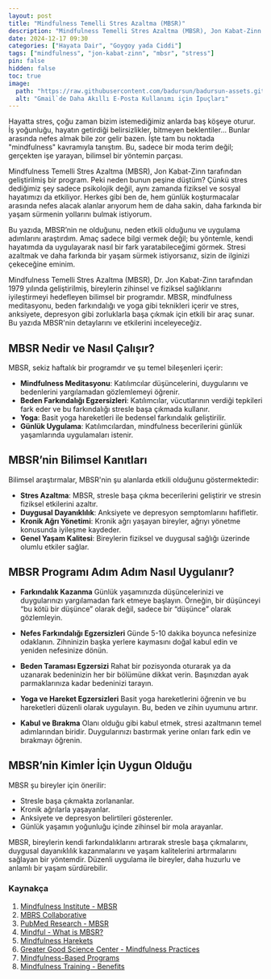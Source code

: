 ```yaml
---
layout: post
title: "Mindfulness Temelli Stres Azaltma (MBSR)"
description: "Mindfulness Temelli Stres Azaltma (MBSR), Jon Kabat-Zinn tarafından geliştirilen, stres, anksiyete ve depresyonla başa çıkmada etkili bir yöntemdir."
date: 2024-12-17 09:30
categories: ["Hayata Dair", "Goygoy yada Ciddi"]
tags: ["mindfulness", "jon-kabat-zinn", "mbsr", "stress"]
pin: false
hidden: false
toc: true
image:
  path: "https://raw.githubusercontent.com/badursun/badursun-assets.github.io/refs/heads/main/img/mindfulness-temelli-stress-azaltma-675ffbe73a2dd.webp"
  alt: "Gmail`de Daha Akıllı E-Posta Kullanımı için İpuçları"
---
```


Hayatta stres, çoğu zaman bizim istemediğimiz anlarda baş köşeye oturur. İş yoğunluğu, hayatın getirdiği belirsizlikler, bitmeyen beklentiler... Bunlar arasında nefes almak bile zor gelir bazen. İşte tam bu noktada "mindfulness" kavramıyla tanıştım. Bu, sadece bir moda terim değil; gerçekten işe yarayan, bilimsel bir yöntemin parçası.

Mindfulness Temelli Stres Azaltma (MBSR), Jon Kabat-Zinn tarafından geliştirilmiş bir program. Peki neden bunun peşine düştüm? Çünkü stres dediğimiz şey sadece psikolojik değil, aynı zamanda fiziksel ve sosyal hayatımızı da etkiliyor. Herkes gibi ben de, hem günlük koşturmacalar arasında nefes alacak alanlar arıyorum hem de daha sakin, daha farkında bir yaşam sürmenin yollarını bulmak istiyorum.

Bu yazıda, MBSR’nin ne olduğunu, neden etkili olduğunu ve uygulama adımlarını araştırdım. Amaç sadece bilgi vermek değil; bu yöntemle, kendi hayatımda da uygulayarak nasıl bir fark yaratabileceğimi görmek. Stresi azaltmak ve daha farkında bir yaşam sürmek istiyorsanız, sizin de ilginizi çekeceğine eminim.

Mindfulness Temelli Stres Azaltma (MBSR), Dr. Jon Kabat-Zinn tarafından 1979 yılında geliştirilmiş, bireylerin zihinsel ve fiziksel sağlıklarını iyileştirmeyi hedefleyen bilimsel bir programdır. MBSR, mindfulness meditasyonu, beden farkındalığı ve yoga gibi teknikleri içerir ve stres, anksiyete, depresyon gibi zorluklarla başa çıkmak için etkili bir araç sunar. Bu yazıda MBSR'nin detaylarını ve etkilerini inceleyeceğiz.

## MBSR Nedir ve Nasıl Çalışır?
MBSR, sekiz haftalık bir programdır ve şu temel bileşenleri içerir:

- **Mindfulness Meditasyonu**: Katılımcılar düşüncelerini, duygularını ve bedenlerini yargılamadan gözlemlemeyi öğrenir.
- **Beden Farkındalığı Egzersizleri**: Katılımcılar, vücutlarının verdiği tepkileri fark eder ve bu farkındalığı stresle başa çıkmada kullanır.
- **Yoga**: Basit yoga hareketleri ile bedensel farkındalık geliştirilir.
- **Günlük Uygulama**: Katılımcılardan, mindfulness becerilerini günlük yaşamlarında uygulamaları istenir.

## MBSR’nin Bilimsel Kanıtları
Bilimsel araştırmalar, MBSR'nin şu alanlarda etkili olduğunu göstermektedir:

- **Stres Azaltma**: MBSR, stresle başa çıkma becerilerini geliştirir ve stresin fiziksel etkilerini azaltır.
- **Duygusal Dayanıklılık**: Anksiyete ve depresyon semptomlarını hafifletir.
- **Kronik Ağrı Yönetimi**: Kronik ağrı yaşayan bireyler, ağrıyı yönetme konusunda iyileşme kaydeder.
- **Genel Yaşam Kalitesi**: Bireylerin fiziksel ve duygusal sağlığı üzerinde olumlu etkiler sağlar.

## MBSR Programı Adım Adım Nasıl Uygulanır?
- **Farkındalık Kazanma**
Günlük yaşamınızda düşüncelerinizi ve duygularınızı yargılamadan fark etmeye başlayın. Örneğin, bir düşünceyi “bu kötü bir düşünce” olarak değil, sadece bir “düşünce” olarak gözlemleyin.

- **Nefes Farkındalığı Egzersizleri**
Günde 5-10 dakika boyunca nefesinize odaklanın. Zihninizin başka yerlere kaymasını doğal kabul edin ve yeniden nefesinize dönün.

- **Beden Taraması Egzersizi**
Rahat bir pozisyonda oturarak ya da uzanarak bedeninizin her bir bölümüne dikkat verin. Başınızdan ayak parmaklarınıza kadar bedeninizi tarayın.

- **Yoga ve Hareket Egzersizleri**
Basit yoga hareketlerini öğrenin ve bu hareketleri düzenli olarak uygulayın. Bu, beden ve zihin uyumunu artırır.

- **Kabul ve Bırakma**
Olanı olduğu gibi kabul etmek, stresi azaltmanın temel adımlarından biridir. Duygularınızı bastırmak yerine onları fark edin ve bırakmayı öğrenin.

## MBSR’nin Kimler İçin Uygun Olduğu
MBSR şu bireyler için önerilir:

- Stresle başa çıkmakta zorlananlar.
- Kronik ağrılarla yaşayanlar.
- Anksiyete ve depresyon belirtileri gösterenler.
- Günlük yaşamın yoğunluğu içinde zihinsel bir mola arayanlar.

MBSR, bireylerin kendi farkındalıklarını artırarak stresle başa çıkmalarını, duygusal dayanıklılık kazanmalarını ve yaşam kalitelerini artırmalarını sağlayan bir yöntemdir. Düzenli uygulama ile bireyler, daha huzurlu ve anlamlı bir yaşam sürdürebilir.

### Kaynakça

1. [Mindfulness Institute - MBSR](https://www.mindfulnessinstitute.com.tr/mbsr)  
2. [MBRS Collaborative](https://mbsrcollaborative.com/history-of-mbsr)  
3. [PubMed Research - MBSR](https://pubmed.ncbi.nlm.nih.gov/)  
4. [Mindful - What is MBSR?](https://www.mindful.org/what-is-mbsr/)  
5. [Mindfulness Harekets](https://www.mindfulnesshareketi.com/)  
6. [Greater Good Science Center - Mindfulness Practices](https://greatergood.berkeley.edu/mindfulness)  
7. [Mindfulness-Based Programs](https://mindfulness-based.com/)  
8. [Mindfulness Training - Benefits](https://mindfulnesstraining.com/)  
